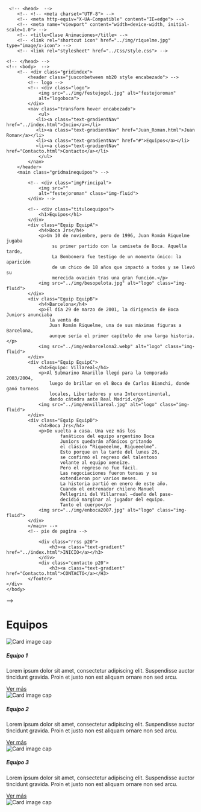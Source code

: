 




    
     <!-- <head>  -->
        <!-- <!-- <meta charset="UTF-8"> -->
        <!-- <meta http-equiv="X-UA-Compatible" content="IE=edge"> -->
        <!-- <meta name="viewport" content="width=device-width, initial-scale=1.0"> -->
        <!-- <title>Clase Animaciones</title> -->
        <!-- <link rel="shortcut icon" href="../img/riquelme.jpg" type="image/x-icon"> -->
        <!-- <link rel="stylesheet" href="../Css/style.css"> -->
     
    <!-- </head> -->
    <!-- <body>  -->
        <!-- <div class="gridindex">
            <header class="jusconbetween mb20 style encabezado"> -->
            <!-- logo -->
            <!-- <div class="logo">
                <img src="../img/festejogol.jpg" alt="festejoroman" 
                alt="logoboca"> 
            </div>
            <nav class="transform hover encabezado">
                <ul>
               <li><a class="text-gradientNav" href="../index.html">Incio</a></li>
               <li><a class="text-gradientNav" href="Juan_Roman.html">Juan Roman</a></li>
               <li><a class="text-gradientNav" href="#">Equipos</a></li>
               <li><a class="text-gradientNav" href="Contacto.html">Contacto</a></li>
                </ul>
            </nav>
        </header>
        <main class="gridmainequipos"> -->
            
            <!-- <div class="imgPrincipal">
                <img src="" 
                alt="festejoroman" class="img-fluid">
            </div> -->

            <!-- <div class="tituloequipos">
                <h1>Equipos</h1>
            </div>
            <div class="Equip EquipA">
                <h4>Boca Jrs</h4>
                <p>Un 10 de noviembre, pero de 1996, Juan Román Riquelme jugaba
                     su primer partido con la camiseta de Boca. Aquella tarde, 
                     La Bombonera fue testigo de un momento único: la aparición 
                     de un chico de 18 años que impactó a todos y se llevó su 
                     merecida ovación tras una gran función.</p>
                <img src="../img/besopelota.jpg" alt="logo" class="img-fluid">
            </div>
            <div class="Equip EquipB">
                <h4>Barcelona</h4>
                <p>El día 29 de marzo de 2001, la dirigencia de Boca Juniors anunciaba 
                    la venta de
                    Juan Román Riquelme, una de sus máximas figuras a Barcelona, 
                    aunque sería el primer capítulo de una larga historia.</p>
                <img src="../img/enbarcelona2.webp" alt="logo" class="img-fluid">
            </div>
            <div class="Equip EquipC">
                <h4>Equipo: Villareal</h4>
                <p>Al Submarino Amarillo llegó para la temporada 2003/2004, 
                    luego de brillar en el Boca de Carlos Bianchi, donde ganó torneos 
                    locales, Libertadores y una Intercontinental, 
                    dando cátedra ante Real Madrid.</p>
                <img src="../img/envillareal.jpg" alt="logo" class="img-fluid">
            </div>
            <div class="Equip EquipD">
                <h4>Boca Jrs</h4>
                <p>De vuelta a casa. Una vez más los 
                        fanáticos del equipo argentino Boca 
                        Juniors quedarán afónicos gritando 
                        el clásico “Riqueeelme, Riqueeelme”. 
                        Esto porque en la tarde del lunes 26,
                        se confirmó el regreso del talentoso
                        volante al equipo xeneize.  
                        Pero el regreso no fue fácil. 
                        Las negociaciones fueron tensas y se 
                        extendieron por varios meses. 
                        La historia partió en enero de este año. 
                        Cuando el entrenador chileno Manuel 
                        Pellegrini del Villarreal –dueño del pase-
                        decidió marginar al jugador del equipo. 
                        Tanto el cuerpo</p>
                <img src="../img/enboca2007.jpg" alt="logo" class="img-fluid">
            </div>
            </main> -->
            <!-- pie de pagina -->
        
<footer class="jusconbetween mt20">

                <div class="rrss p20">
                    <h3><a class="text-gradient" href="../index.html">INICIO</a></h3>
                </div>
                <div class="contacto p20">
                    <h3><a class="text-gradient" href="Contacto.html">CONTACTO</a></H3>
            </footer>
    </div>
    </body>
</html> -->





<div class="container mt-3">
                        <h1 class="text-center">Equipos</h1>
                        <div class="row">
                            <div class="col-md-3">
                                <div class="card">
                                    <img class="card-img-top" src="https://via.placeholder.com/300x200.png?text=Equipo+1" alt="Card image cap">
                                    <div class="card-body">
                                        <h5 class="card-title">Equipo 1</h5>
                                        <p class="card-text">Lorem ipsum dolor sit amet, consectetur adipiscing elit. Suspendisse auctor tincidunt gravida. Proin et justo non est aliquam ornare non sed arcu.</p>
                                        <a href="#" class="btn btn-primary">Ver más</a>
                                    </div>
                                </div>
                            </div>
                            <div class="col-md-3">
                                <div class="card">
                                    <img class="card-img-top" src="https://via.placeholder.com/300x200.png?text=Equipo+2" alt="Card image cap">
                                    <div class="card-body">
                                        <h5 class="card-title">Equipo 2</h5>
                                        <p class="card-text">Lorem ipsum dolor sit amet, consectetur adipiscing elit. Suspendisse auctor tincidunt gravida. Proin et justo non est aliquam ornare non sed arcu.</p>
                                        <a href="#" class="btn btn-primary">Ver más</a>
                                    </div>
                                </div>
                            </div>
                            <div class="col-md-3">
                                <div class="card">
                                    <img class="card-img-top" src="https://via.placeholder.com/300x200.png?text=Equipo+3" alt="Card image cap">
                                    <div class="card-body">
                                        <h5 class="card-title">Equipo 3</h5>
                                        <p class="card-text">Lorem ipsum dolor sit amet, consectetur adipiscing elit. Suspendisse auctor tincidunt gravida. Proin et justo non est aliquam ornare non sed arcu.</p>
                                        <a href="#" class="btn btn-primary">Ver más</a>
                                    </div>
                                </div>
                            </div>
                            <div class="col-md-3">
                                <div class="card">
                                    <img class="card-img-top" src="https://via.placeholder.com/300x200.png?text=Equipo+4" alt="Card image cap">
                                    <div class="


    .gridindex{
     display: grid;
     grid-template-columns: 100%;
     grid-template-rows: auto auto auto;
    }

    .gridindex2{
        display: grid;
        grid-template-columns: 100%;
        grid-template-rows: auto auto ;
      }
   header, footer, ul{display: flex;}
   main{
    display: grid;
    grid-template-areas: 
    "imgPrincipal imgPrincipal imgPrincipal"
    "titulo titulo titulo"
    "pIzq imgTexto pDer";
    grid-template-columns: repeat(3, 1fr);
    grid-template-rows: repeat(3,auto);
   }
.imgPrincipal{grid-area: imgPrincipal;}
.titulo{grid-area: titulo;}
.parrafoIzq{grid-area: pIzq;}
.imgtexto{grid-area: imgtexto;}
.parrafoDer{grid-area: pDer;}